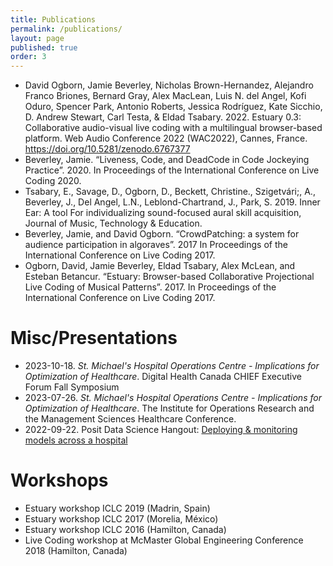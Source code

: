 ```yaml
---
title: Publications
permalink: /publications/
layout: page
published: true
order: 3
---
```


- David Ogborn, Jamie Beverley, Nicholas Brown-Hernandez, Alejandro Franco Briones, Bernard Gray, Alex MacLean, Luis N. del Angel, Kofi Oduro, Spencer Park, Antonio Roberts, Jessica Rodríguez, Kate Sicchio, D. Andrew Stewart, Carl Testa, & Eldad Tsabary. 2022. Estuary 0.3: Collaborative audio-visual live coding with a multilingual browser-based platform. Web Audio Conference 2022 (WAC2022), Cannes, France. https://doi.org/10.5281/zenodo.6767377
- Beverley, Jamie. “Liveness, Code, and DeadCode in Code Jockeying Practice”. 2020. In Proceedings of the International Conference on Live Coding 2020.
- Tsabary, E., Savage, D., Ogborn, D., Beckett, Christine., Szigetvári;, A., Beverley, J., Del Angel, L.N.,  Leblond-Chartrand, J., Park, S. 2019. Inner Ear: A tool For individualizing sound-focused aural skill acquisition, Journal of Music, Technology & Education.
- Beverley, Jamie, and David Ogborn. “CrowdPatching: a system for audience participation in algoraves”. 2017 In Proceedings of the International Conference on Live Coding 2017. 
- Ogborn, David, Jamie Beverley, Eldad Tsabary, Alex McLean, and Esteban Betancur. “Estuary: Browser-based Collaborative Projectional Live Coding of Musical Patterns”. 2017. In Proceedings of the International Conference on Live Coding 2017.

# Misc/Presentations
- 2023-10-18. *St. Michael's Hospital Operations Centre - Implications for Optimization of Healthcare*. Digital Health Canada CHIEF Executive Forum Fall Symposium
- 2023-07-26. *St. Michael's Hospital Operations Centre - Implications for Optimization of Healthcare*. The Institute for Operations Research and the Management Sciences Healthcare Conference.
- 2022-09-22. Posit Data Science Hangout: [Deploying & monitoring models across a hospital](https://posit.co/data-science-hangout/57-derek-beaton/)


# Workshops
- Estuary workshop ICLC 2019 (Madrin, Spain)
- Estuary workshop ICLC 2017 (Morelia, México)
- Estuary workshop ICLC 2016 (Hamilton, Canada)
- Live Coding workshop at McMaster Global Engineering Conference 2018 (Hamilton, Canada)
